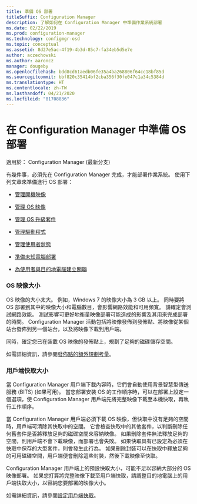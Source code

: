 ```yaml
---
title: 準備 OS 部署
titleSuffix: Configuration Manager
description: 了解如何在 Configuration Manager 中準備作業系統部署
ms.date: 02/22/2019
ms.prod: configuration-manager
ms.technology: configmgr-osd
ms.topic: conceptual
ms.assetid: 8d27e5ac-4f19-4b3d-85c7-fa34eb5d5e7e
author: aczechowski
ms.author: aaroncz
manager: dougeby
ms.openlocfilehash: bdd8cd61aedb06fe35a4ba268806f64cc18bf85d
ms.sourcegitcommit: bbf820c35414bf2cba356f30fe047c1a34c5384d
ms.translationtype: HT
ms.contentlocale: zh-TW
ms.lasthandoff: 04/21/2020
ms.locfileid: "81708836"
---
```

# <a name="prepare-for-os-deployment-in-configuration-manager"></a>在 Configuration Manager 中準備 OS 部署

適用於：  Configuration Manager (最新分支)

有幾件事，必須先在 Configuration Manager 完成，才能部署作業系統。 使用下列文章來準備進行 OS 部署：  

-   [管理開機映像](manage-boot-images.md)  

-   [管理 OS 映像](manage-operating-system-images.md)  

-   [管理 OS 升級套件](manage-operating-system-upgrade-packages.md)  

-   [管理驅動程式](manage-drivers.md)  

-   [管理使用者狀態](manage-user-state.md)  

-   [準備未知電腦部署](prepare-for-unknown-computer-deployments.md)  

-   [為使用者與目的地電腦建立關聯](associate-users-with-a-destination-computer.md)  



### <a name="os-image-size"></a>OS 映像大小  

OS 映像的大小太大。 例如，Windows 7 的映像大小為 3 GB 以上。 同時要將 OS 部署到其中的映像大小和電腦數目，會影響網路效能和可用頻寬。 請確定會測試網路效能。 測試影響可更好地衡量映像部署可能造成的影響及其用來完成部署的時間。 Configuration Manager 活動包括將映像發佈到發佈點、將映像從某個站台發佈到另一個站台，以及將映像下載到用戶端。  

同時，確定您已在裝載 OS 映像的發佈點上，規劃了足夠的磁碟儲存空間。  

如需詳細資訊，請參閱[發佈點的額外規劃考量](prepare-site-system-roles-for-operating-system-deployments.md#BKMK_AdditionalPlanning)。


### <a name="client-cache-size"></a>用戶端快取大小  

當 Configuration Manager 用戶端下載內容時，它們會自動使用背景智慧型傳送服務 (BITS) (如果可用)。 當您部署安裝 OS 的工作順序時，可以在部署上設定一個選項，使 Configuration Manager 用戶端先將完整映像下載至本機快取，再執行工作順序。  

當 Configuration Manager 用戶端必須下載 OS 映像，但快取中沒有足夠的空間時，用戶端可清除其快取中的空間。 它會檢查快取中的其他套件，以判斷刪除任何舊套件是否將釋放足夠的磁碟空間來容納映像。 如果刪除套件無法釋放足夠的空間，則用戶端不會下載映像，而部署也會失敗。 如果快取具有已設定為必須在快取中保存的大型套件，則會發生此行為。 如果刪除封裝可以在快取中釋放足夠的可用磁碟空間，用戶端便會刪除這些封裝，然後下載映像至快取。  

Configuration Manager 用戶端上的預設快取大小，可能不足以容納大部分的 OS 映像部署。 如果您打算將完整映像下載至用戶端快取，請調整目的地電腦上的用戶端快取大小，以容納您要部署的映像大小。  

如需詳細資訊，請參閱[設定用戶端快取](../../core/clients/manage/manage-clients.md#BKMK_ClientCache)。  


